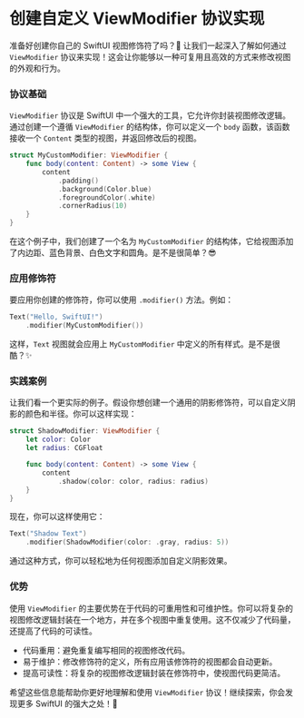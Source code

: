 ﻿# 创建自定义 ViewModifier 协议实现

准备好创建你自己的 SwiftUI 视图修饰符了吗？🎉 让我们一起深入了解如何通过 `ViewModifier` 协议来实现！这会让你能够以一种可复用且高效的方式来修改视图的外观和行为。

### 协议基础

`ViewModifier` 协议是 SwiftUI 中一个强大的工具，它允许你封装视图修改逻辑。通过创建一个遵循 `ViewModifier` 的结构体，你可以定义一个 `body` 函数，该函数接收一个 `Content` 类型的视图，并返回修改后的视图。

```swift
struct MyCustomModifier: ViewModifier {
    func body(content: Content) -> some View {
        content
            .padding()
            .background(Color.blue)
            .foregroundColor(.white)
            .cornerRadius(10)
    }
}
```

在这个例子中，我们创建了一个名为 `MyCustomModifier` 的结构体，它给视图添加了内边距、蓝色背景、白色文字和圆角。是不是很简单？😎

### 应用修饰符

要应用你创建的修饰符，你可以使用 `.modifier()` 方法。例如：

```swift
Text("Hello, SwiftUI!")
    .modifier(MyCustomModifier())
```

这样，`Text` 视图就会应用上 `MyCustomModifier` 中定义的所有样式。是不是很酷？✨

### 实践案例

让我们看一个更实际的例子。假设你想创建一个通用的阴影修饰符，可以自定义阴影的颜色和半径。你可以这样实现：

```swift
struct ShadowModifier: ViewModifier {
    let color: Color
    let radius: CGFloat

    func body(content: Content) -> some View {
        content
            .shadow(color: color, radius: radius)
    }
}
```

现在，你可以这样使用它：

```swift
Text("Shadow Text")
    .modifier(ShadowModifier(color: .gray, radius: 5))
```

通过这种方式，你可以轻松地为任何视图添加自定义阴影效果。

### 优势

使用 `ViewModifier` 的主要优势在于代码的可重用性和可维护性。你可以将复杂的视图修改逻辑封装在一个地方，并在多个视图中重复使用。这不仅减少了代码量，还提高了代码的可读性。

*   代码重用：避免重复编写相同的视图修改代码。
*   易于维护：修改修饰符的定义，所有应用该修饰符的视图都会自动更新。
*   提高可读性：将复杂的视图修改逻辑封装在修饰符中，使视图代码更简洁。

希望这些信息能帮助你更好地理解和使用 `ViewModifier` 协议！继续探索，你会发现更多 SwiftUI 的强大之处！🚀